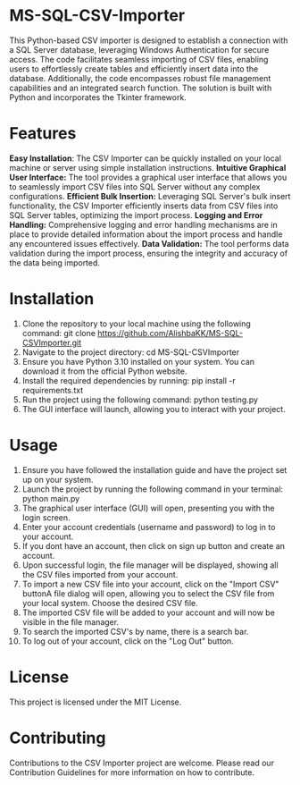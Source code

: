 # MS-SQL-CSV-Importer
This Python-based CSV importer is designed to establish a connection with a SQL Server database, leveraging Windows Authentication for secure access. The code facilitates seamless importing of CSV files, enabling users to effortlessly create tables and efficiently insert data into the database. Additionally, the code encompasses robust file management capabilities and an integrated search function. The solution is built with Python and incorporates the Tkinter framework.
# Features
**Easy Installation**: The CSV Importer can be quickly installed on your local machine or server using simple installation instructions.
**Intuitive Graphical User Interface:** The tool provides a graphical user interface that allows you to seamlessly import CSV files into SQL Server without any complex configurations.
**Efficient Bulk Insertion:** Leveraging SQL Server's bulk insert functionality, the CSV Importer efficiently inserts data from CSV files into SQL Server tables, optimizing the import process.
**Logging and Error Handling:** Comprehensive logging and error handling mechanisms are in place to provide detailed information about the import process and handle any encountered issues effectively.
**Data Validation:** The tool performs data validation during the import process, ensuring the integrity and accuracy of the data being imported.
# Installation
1) Clone the repository to your local machine using the following command:
   git clone https://github.com/AlishbaKK/MS-SQL-CSVImporter.git 
2) Navigate to the project directory:
   cd MS-SQL-CSVImporter
3) Ensure you have Python 3.10 installed on your system. You can download it from the official Python website.
4) Install the required dependencies by running: pip install -r requirements.txt
5) Run the project using the following command: python testing.py
6) The GUI interface will launch, allowing you to interact with your project.

# Usage
1) Ensure you have followed the installation guide and have the project set up on your system.
2) Launch the project by running the following command in your terminal:
   python main.py
3) The graphical user interface (GUI) will open, presenting you with the login screen.
4) Enter your account credentials (username and password) to log in to your account.
5) If you dont have an account, then click on sign up button and create an account.
6) Upon successful login, the file manager will be displayed, showing all the CSV files imported from your account.
7) To import a new CSV file into your account, click on the "Import CSV" buttonA file dialog will open, allowing you to select the CSV file from your local system. Choose the desired CSV file.
8) The imported CSV file will be added to your account and will now be visible in the file manager.
9) To search the imported CSV's by name, there is a search bar.
10) To log out of your account, click on the "Log Out" button.
# License
This project is licensed under the MIT License.
# Contributing
Contributions to the CSV Importer project are welcome. Please read our Contribution Guidelines for more information on how to contribute.
